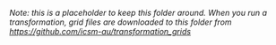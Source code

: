 *Note: this is a placeholder to keep this folder around. When you run a transformation, grid files are downloaded to this folder from https://github.com/icsm-au/transformation_grids*